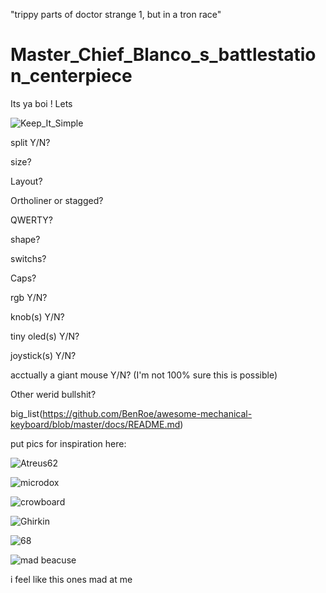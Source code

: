 "trippy parts of doctor strange 1, but in a tron race"

# Master_Chief_Blanco_s_battlestation_centerpiece
Its ya boi
!
Lets



![Keep_It_Simple](https://user-images.githubusercontent.com/113202399/189412406-61ec3748-1d15-4bd9-92aa-437411940890.png)


split Y/N?


size?


Layout?

Ortholiner or stagged?
  
QWERTY?

shape?

switchs?

Caps?

rgb Y/N?

knob(s) Y/N?

tiny oled(s) Y/N?

joystick(s) Y/N?

acctually a giant mouse Y/N? (I'm not 100% sure this is possible)

Other werid bullshit?


big_list(https://github.com/BenRoe/awesome-mechanical-keyboard/blob/master/docs/README.md)

put pics for inspiration here:



![Atreus62](https://camo.githubusercontent.com/07b58400e8e26e135453a6b285bc01a78c2feecc4aed05ff20675a6e0fd924e7/68747470733a2f2f6173736574732e62696763617274656c2e636f6d2f70726f647563745f696d616765732f3138393333353238322f42496c714374642e6a70673f6175746f3d666f726d6174266669743d6d617826773d31323030)

![microdox](https://camo.githubusercontent.com/793a18293b289e6c31ff09fa68c2346182aaf871e0569ef59051352a6104bfc3/68747470733a2f2f626f617264736f757263652e696d6769782e6e65742f33333761653635612d643036312d343661342d623131392d3939313662303433633538662e6a70673f7261773d74727565)

![crowboard](https://camo.githubusercontent.com/d76db92a07ca3d24ffb0216501c23f92699c64bbb68c4fac0dbd293dbd71bbef/68747470733a2f2f692e696d6775722e636f6d2f526737495950772e6a7067)

![Ghirkin](https://camo.githubusercontent.com/1657658dda4673edbb1df9c829ee1cb0ca016bbdec253fe0b2ce526b6c451f7b/68747470733a2f2f342e62702e626c6f6773706f742e636f6d2f2d735131382d6c4e5a584f632f57437a6c5464652d3450492f41414141414141425f4a512f7151726568414d4736444d4b663369346f6a346d6b6d4c474f6654557662334b67434c63422f733634302f494d475f32303136313131365f3132323932362e6a7067)

![68](https://github.com/MydriasisOneMillion/Wilma-s_Wacky_Work_hardWare/blob/main/Pics/68_percent.png?raw=true)

![mad beacuse](https://media.printables.com/media/prints/61546/images/644842_9d8fa88f-8d7c-404b-b5a7-f1f07bcfac38/thumbs/inside/1920x1440/png/2021-03-26-18_36_57-settings.webp)

i feel like this ones mad at me



